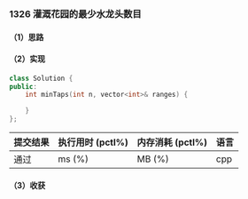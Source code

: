 ### 1326 灌溉花园的最少水龙头数目

#### （1）思路

#### （2）实现

```cpp
class Solution {
public:
    int minTaps(int n, vector<int>& ranges) {

    }
};
```

| 提交结果 | 执行用时 (pctl%) | 内存消耗 (pctl%) | 语言 |
|:---------|:-----------------|:-----------------|:-----|
| 通过     |  ms (%)   |  MB (%)  | cpp  |

#### （3）收获

